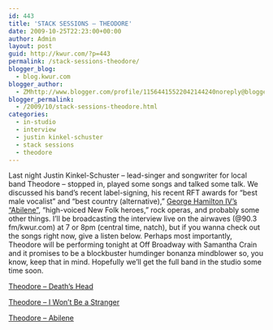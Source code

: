 ```yaml
---
id: 443
title: 'STACK SESSIONS – THEODORE'
date: 2009-10-25T22:23:00+00:00
author: Admin
layout: post
guid: http://kwur.com/?p=443
permalink: /stack-sessions-theodore/
blogger_blog:
  - blog.kwur.com
blogger_author:
  - ZMhttp://www.blogger.com/profile/11564415522042144240noreply@blogger.com
blogger_permalink:
  - /2009/10/stack-sessions-theodore.html
categories:
  - in-studio
  - interview
  - justin kinkel-schuster
  - stack sessions
  - theodore
---
```

<div class="pf-content">
  <p>
    Last night Justin Kinkel-Schuster – lead-singer and songwriter for local band Theodore – stopped in, played some songs and talked some talk. We discussed his band’s recent label-signing, his recent RFT awards for “best male vocalist” and “best country (alternative),” <a href="http://www.youtube.com/watch?v=EkQr-Lxf1No">George Hamilton IV’s “Abilene”</a>, “high-voiced New Folk heroes,” rock operas, and probably some other things. I’ll be broadcasting the interview live on the airwaves (@90.3 fm/kwur.com) at 7 or 8pm (central time, natch), but if you wanna check out the songs right now, give a listen below. Perhaps most importantly, Theodore will be performing tonight at Off Broadway with Samantha Crain and it promises to be a blockbuster humdinger bonanza mindblower so, you know, keep that in mind. Hopefully we’ll get the full band in the studio some time soon.
  </p>
  
  <p>
    <a href="http://www.box.net/shared/e6otztrboa">Theodore – Death’s Head</a>
  </p>
  
  <p>
    <a href="http://www.box.net/shared/ufbu3hy96m">Theodore – I Won’t Be a Stranger</a>
  </p>
  
  <p>
    <a href="http://www.box.net/shared/oy6b40i50x">Theodore – Abilene</a>
  </p>
</div>